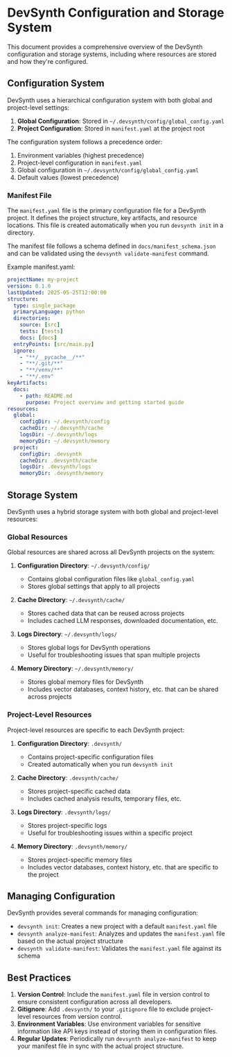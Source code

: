 # DevSynth Configuration and Storage System

This document provides a comprehensive overview of the DevSynth configuration and storage systems, including where resources are stored and how they're configured.

## Configuration System

DevSynth uses a hierarchical configuration system with both global and project-level settings:

1. **Global Configuration**: Stored in `~/.devsynth/config/global_config.yaml`
2. **Project Configuration**: Stored in `manifest.yaml` at the project root

The configuration system follows a precedence order:
1. Environment variables (highest precedence)
2. Project-level configuration in `manifest.yaml`
3. Global configuration in `~/.devsynth/config/global_config.yaml`
4. Default values (lowest precedence)

### Manifest File

The `manifest.yaml` file is the primary configuration file for a DevSynth project. It defines the project structure, key artifacts, and resource locations. This file is created automatically when you run `devsynth init` in a directory.

The manifest file follows a schema defined in `docs/manifest_schema.json` and can be validated using the `devsynth validate-manifest` command.

Example manifest.yaml:
```yaml
projectName: my-project
version: 0.1.0
lastUpdated: 2025-05-25T12:00:00
structure:
  type: single_package
  primaryLanguage: python
  directories:
    source: [src]
    tests: [tests]
    docs: [docs]
  entryPoints: [src/main.py]
  ignore:
    - "**/__pycache__/**"
    - "**/.git/**"
    - "**/venv/**"
    - "**/.env"
keyArtifacts:
  docs:
    - path: README.md
      purpose: Project overview and getting started guide
resources:
  global:
    configDir: ~/.devsynth/config
    cacheDir: ~/.devsynth/cache
    logsDir: ~/.devsynth/logs
    memoryDir: ~/.devsynth/memory
  project:
    configDir: .devsynth
    cacheDir: .devsynth/cache
    logsDir: .devsynth/logs
    memoryDir: .devsynth/memory
```

## Storage System

DevSynth uses a hybrid storage system with both global and project-level resources:

### Global Resources

Global resources are shared across all DevSynth projects on the system:

1. **Configuration Directory**: `~/.devsynth/config/`
   - Contains global configuration files like `global_config.yaml`
   - Stores global settings that apply to all projects

2. **Cache Directory**: `~/.devsynth/cache/`
   - Stores cached data that can be reused across projects
   - Includes cached LLM responses, downloaded documentation, etc.

3. **Logs Directory**: `~/.devsynth/logs/`
   - Stores global logs for DevSynth operations
   - Useful for troubleshooting issues that span multiple projects

4. **Memory Directory**: `~/.devsynth/memory/`
   - Stores global memory files for DevSynth
   - Includes vector databases, context history, etc. that can be shared across projects

### Project-Level Resources

Project-level resources are specific to each DevSynth project:

1. **Configuration Directory**: `.devsynth/`
   - Contains project-specific configuration files
   - Created automatically when you run `devsynth init`

2. **Cache Directory**: `.devsynth/cache/`
   - Stores project-specific cached data
   - Includes cached analysis results, temporary files, etc.

3. **Logs Directory**: `.devsynth/logs/`
   - Stores project-specific logs
   - Useful for troubleshooting issues within a specific project

4. **Memory Directory**: `.devsynth/memory/`
   - Stores project-specific memory files
   - Includes vector databases, context history, etc. that are specific to the project

## Managing Configuration

DevSynth provides several commands for managing configuration:

- `devsynth init`: Creates a new project with a default `manifest.yaml` file
- `devsynth analyze-manifest`: Analyzes and updates the `manifest.yaml` file based on the actual project structure
- `devsynth validate-manifest`: Validates the `manifest.yaml` file against its schema

## Best Practices

1. **Version Control**: Include the `manifest.yaml` file in version control to ensure consistent configuration across all developers.
2. **Gitignore**: Add `.devsynth/` to your `.gitignore` file to exclude project-level resources from version control.
3. **Environment Variables**: Use environment variables for sensitive information like API keys instead of storing them in configuration files.
4. **Regular Updates**: Periodically run `devsynth analyze-manifest` to keep your manifest file in sync with the actual project structure.